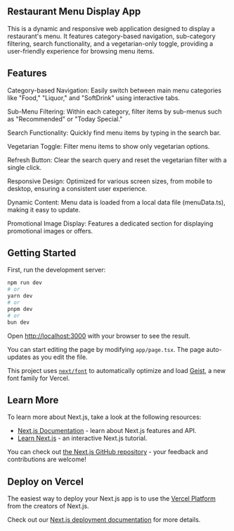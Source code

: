 ## Restaurant Menu Display App
This is a dynamic and responsive web application designed to display a restaurant's menu. It features category-based navigation, sub-category filtering, search functionality, and a vegetarian-only toggle, providing a user-friendly experience for browsing menu items.

## Features
Category-based Navigation: Easily switch between main menu categories like "Food," "Liquor," and "SoftDrink" using interactive tabs.

Sub-Menu Filtering: Within each category, filter items by sub-menus such as "Recommended" or "Today Special."

Search Functionality: Quickly find menu items by typing in the search bar.

Vegetarian Toggle: Filter menu items to show only vegetarian options.

Refresh Button: Clear the search query and reset the vegetarian filter with a single click.

Responsive Design: Optimized for various screen sizes, from mobile to desktop, ensuring a consistent user experience.

Dynamic Content: Menu data is loaded from a local data file (menuData.ts), making it easy to update.

Promotional Image Display: Features a dedicated section for displaying promotional images or offers.


## Getting Started

First, run the development server:

```bash
npm run dev
# or
yarn dev
# or
pnpm dev
# or
bun dev
```

Open [http://localhost:3000](http://localhost:3000) with your browser to see the result.

You can start editing the page by modifying `app/page.tsx`. The page auto-updates as you edit the file.

This project uses [`next/font`](https://nextjs.org/docs/app/building-your-application/optimizing/fonts) to automatically optimize and load [Geist](https://vercel.com/font), a new font family for Vercel.

## Learn More

To learn more about Next.js, take a look at the following resources:

- [Next.js Documentation](https://nextjs.org/docs) - learn about Next.js features and API.
- [Learn Next.js](https://nextjs.org/learn) - an interactive Next.js tutorial.

You can check out [the Next.js GitHub repository](https://github.com/vercel/next.js) - your feedback and contributions are welcome!

## Deploy on Vercel

The easiest way to deploy your Next.js app is to use the [Vercel Platform](https://vercel.com/new?utm_medium=default-template&filter=next.js&utm_source=create-next-app&utm_campaign=create-next-app-readme) from the creators of Next.js.

Check out our [Next.js deployment documentation](https://nextjs.org/docs/app/building-your-application/deploying) for more details.
